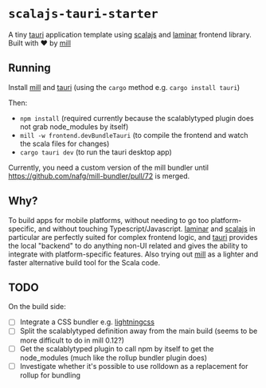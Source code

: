 # `scalajs-tauri-starter`

A tiny [tauri] application template using [scalajs] and [laminar] frontend library. Built with ❤️ by [mill]

## Running

Install [mill] and [tauri] (using the `cargo` method e.g. `cargo install tauri`)

Then:

* `npm install` (required currently because the scalablytyped plugin does not grab node_modules by itself)
* `mill -w frontend.devBundleTauri` (to compile the frontend and watch the scala files for changes)
* `cargo tauri dev` (to run the tauri desktop app)

Currently, you need a custom version of the mill bundler until https://github.com/nafg/mill-bundler/pull/72 is merged.

## Why?

To build apps for mobile platforms, without needing to go too platform-specific, and without touching 
Typescript/Javascript. [laminar] and [scalajs] in particular are perfectly suited for complex frontend logic, and [tauri]
provides the local "backend" to do anything non-UI related and gives the ability to integrate with platform-specific 
features. Also trying out [mill] as a lighter and faster alternative build tool for the Scala code.

## TODO

On the build side:

- [ ] Integrate a CSS bundler e.g. [lightningcss]
- [ ] Split the scalablytyped definition away from the main build (seems to be more difficult to do in mill 0.12?)
- [ ] Get the scalablytyped plugin to call npm by itself to get the node_modules (much like the rollup bundler plugin does)
- [ ] Investigate whether it's possible to use rolldown as a replacement for rollup for bundling

[laminar]: https://laminar.dev
[lightningcss]: https://lightningcss.dev
[mill]: https://mill-build.org/
[scalajs]: https://www.scala-js.org/
[tauri]: https://tauri.app/
